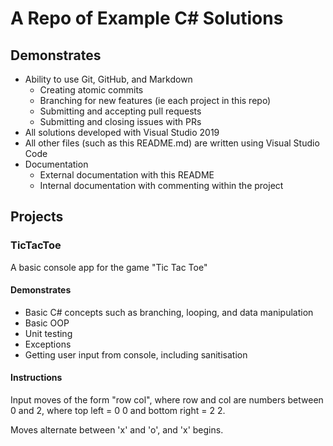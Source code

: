 # A Repo of Example C# Solutions

## Demonstrates

- Ability to use Git, GitHub, and Markdown
    - Creating atomic commits
    - Branching for new features (ie each project in this repo)
    - Submitting and accepting pull requests
    - Submitting and closing issues with PRs
- All solutions developed with Visual Studio 2019
- All other files (such as this README.md) are written using Visual Studio Code
- Documentation
    - External documentation with this README
    - Internal documentation with commenting within the project

## Projects

### TicTacToe

A basic console app for the game "Tic Tac Toe"

#### Demonstrates

- Basic C# concepts such as branching, looping, and data manipulation
- Basic OOP
- Unit testing
- Exceptions
- Getting user input from console, including sanitisation

#### Instructions

Input moves of the form "row col", where row and col are numbers between 0 and 2, where top left = 0 0 and bottom right = 2 2.

Moves alternate between 'x' and 'o', and 'x' begins.
